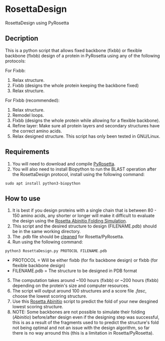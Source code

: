 # RosettaDesign
RosettaDesign using PyRosetta

## Decription
This is a python script that allows fixed backbone (fixbb) or flexible backbone (flxbb) design of a protein in PyRosetta using any of the following protocols:

For Fixbb:
1. Relax structure.
2. Fixbb (designs the whole protein keeping the backbone fixed)
3. Relax structure.

For Flxbb (recommended):
1. Relax structure.
2. Remodel loops.
3. Flxbb (designs the whole protein while allowing for a flexible backbone).
4. Refine layer: Make sure all protein layers and secondary structures have the correct amino acids.
5. Relax designed structure.
This script has only been tested in GNU/Linux.

## Requirements
1. You will need to download and compile [PyRosetta](http://www.pyrosetta.org/).
2. You will also need to install Biopython to run the BLAST operation after the RosettaDesign protocol, install using the following command:

`sudo apt install python3-biopython`

## How to use
1. It is best if you design proteins with a single chain that is between 80 - 150 amino acids, any shorter or longer will make it difficult to evaluate the design using the [Rosetta Abinitio Folding Simulation](https://github.com/sarisabban/RosettaAbinitio).
2. This script and the desired structure to design (FILENAME.pdb) should be in the same working directory.
3. The .pdb file should be [cleaned](https://www.rosettacommons.org/docs/latest/rosetta_basics/preparation/preparing-structures) for Rosetta/PyRosetta.
4. Run using the following command:

`python3 RosettaDesign.py PROTOCOL FILENAME.pdb`

* PROTOCOL = Will be either fixbb (for fix backbone design) or flxbb (for flexible backbone design)
* FILENAME.pdb = The structure to be designed in PDB format

5. The computation takes around ~100 hours (fixbb) or ~200 hours (flxbb) depending on the protein's size and computer resources.
6. The script will output around 100 structures and a score file *.fasc*, choose the lowest scoring structure.
7. Use this [Rosetta Abinitio](https://github.com/sarisabban/RosettaAbinitio) script to predict the fold of your new desgined lowest scoring structure.
8. NOTE: Some backbones are not possible to simulate their folding (*Abinitio*) before/after design even if the designing step was successful, this is as a result of the fragments used to to predict the structure's fold not being optimal and not an issue with the design algorithm, so far there is no way arround this (this is a limitation in Rosetta/PyRosetta).
